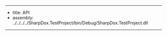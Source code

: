 ---
- title: API
- assembly: ../../../../SharpDox.TestProject/bin/Debug/SharpDox.TestProject.dll
---